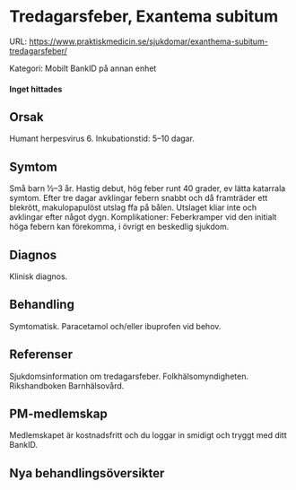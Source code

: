 # Tredagarsfeber, Exantema subitum

URL: https://www.praktiskmedicin.se/sjukdomar/exanthema-subitum-tredagarsfeber/



Kategori: Mobilt BankID på annan enhet

#### Inget hittades

## Orsak

Humant herpesvirus 6. Inkubationstid: 5–10 dagar.

## Symtom

Små barn ½–3 år. Hastig debut, hög feber runt 40 grader, ev lätta katarrala symtom. Efter tre dagar avklingar febern snabbt och då framträder ett blekrött, makulopapulöst utslag ffa på bålen. Utslaget kliar inte och avklingar efter något dygn.
Komplikationer: Feberkramper vid den initialt höga febern kan förekomma, i övrigt en beskedlig sjukdom.

## Diagnos

Klinisk diagnos.

## Behandling

Symtomatisk. Paracetamol och/eller ibuprofen vid behov.

## Referenser

Sjukdomsinformation om tredagarsfeber. Folkhälsomyndigheten.
Rikshandboken Barnhälsovård.

## PM-medlemskap

Medlemskapet är kostnadsfritt och du loggar in smidigt och tryggt med ditt BankID.

## Nya behandlingsöversikter


